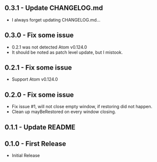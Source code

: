 ## 0.3.1 - Update CHANGELOG.md
* I always forget updating CHANGELOG.md...

## 0.3.0 - Fix some issue
* 0.2.1 was not detected Atom v0.124.0
* It should be noted as patch level update, but I mistook.

## 0.2.1 - Fix some issue
* Support Atom v0.124.0

## 0.2.0 - Fix some issue
* Fix issue #1, will not close empty window, if restoring did not happen.
* Clean up mayBeRestored on every window closing.

## 0.1.1 - Update README

## 0.1.0 - First Release
* Initial Release
